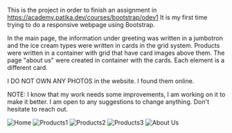 This is the project in order to finish an assignment in https://academy.patika.dev/courses/bootstrap/odev1
It is my first time trying to do a responsive webpage using Bootstrap.
<!-- ---------------------------------------------------------------------------------------------------------------------------------------- -->
<!-- ---------------------------------------------------------------------------------------------------------------------------------------- -->
In the main page, the information under greeting was written in a jumbotron and the ice cream types were written in cards in the grid system.
Products were written in a container with grid that have card images above them.
The page "about us" were created in container with the cards. Each element is a different card.

I DO NOT OWN ANY PHOTOS in the website. I found them online. 

<!-- --------------------------------------------------------------------------------------------------------------------------------------- -->

NOTE: I know that my work needs some improvements, I am working on it to make it better. I am open to any suggestions to change anything. Don't hesitate to reach out. 

![Home](https://www.linkpicture.com/q/anasyf.png)
![Products1](https://www.linkpicture.com/q/products1.png)
![Products2](https://www.linkpicture.com/q/pro2_2.png)
![Products3](https://www.linkpicture.com/q/pro3_1.png)
![About Us](https://www.linkpicture.com/q/us_3.png)
